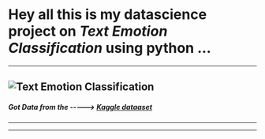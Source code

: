 #  Hey all this is my datascience project on  *Text Emotion Classification* using python ...
***
![Text Emotion Classification](https://tse3.mm.bing.net/th?id=OIP.AwH3FOgqTD7LJqDrtJXcpwHaD_&pid=Api&P=0&h=180)
---

##### Got Data from the -----> [Kaggle dataaset](https://www.kaggle.com/datasets/praveengovi/emotions-dataset-for-nlp "Kaggle text emotion classification Dataset")
---

***
